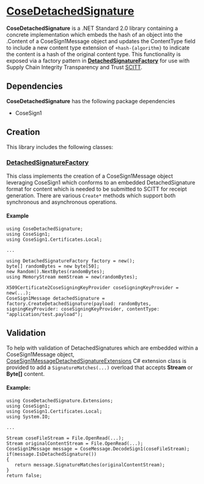 # [CoseDetachedSignature](https://github.com/microsoft/CoseSignTool/tree/main/CoseDetachedSignature)
**CoseDetachedSignature** is a .NET Standard 2.0 library containing a concrete implementation which embeds the hash of an object into the .Content of a CoseSign1Message object and updates the ContentType field to include a new content type extension of `+hash-{algorithm}` to indicate the content is a hash of the original content type. This functionality is exposed via a factory pattern in [**DetachedSignatureFactory**](https://github.com/microsoft/CoseSignTool/tree/main/CoseDetachedSignature/CoseSignatureFactory.cs) for use with Supply Chain Integrity Transparency and Trust [SCITT](https://scitt.io/).
## Dependencies
**CoseDetachedSignature** has the following package dependencies
* CoseSign1
## Creation
This library includes the following classes:
### [**DetachedSignatureFactory**](https://github.com/microsoft/CoseSignTool/tree/main/CoseDetachedSignature/DetachedSignatureFactory.cs)
This class implements the creation of a CoseSign1Message object leveraging CoseSign1 which conforms to an embedded DetachedSignature format for content which is needed to be submitted to SCITT for receipt generation.
There are various `Create*` methods which support both synchronous and asynchronous operations.

#### Example
```
using CoseDetachedSignature;
using CoseSign1;
using CoseSign1.Certificates.Local;

...

using DetachedSignatureFactory factory = new();
byte[] randomBytes = new byte[50];
new Random().NextBytes(randomBytes);
using MemoryStream memStream = new(randomBytes);

X509Certificate2CoseSigningKeyProvider coseSigningKeyProvider = new(...);
CoseSign1Message detachedSignature = factory.CreateDetachedSignature(payload: randomBytes, signingKeyProvider: coseSigningKeyProvider, contentType: "application/test.payload");
```

## Validation
To help with validation of DetachedSignatures which are embedded within a CoseSign1Message object, [CoseSign1MessageDetachedSignatureExtensions](https://github.com/microsoft/CoseSignTool/tree/main/CoseDetachedSignature/Extensions/CoseSign1MessageDetachedSignatureExtensions.cs) C# extension class is provided to add a `SignatureMatches(...)` overload that accepts **Stream** or **Byte[]** content.

#### Example:
```
using CoseDetachedSignature.Extensions;
using CoseSign1;
using CoseSign1.Certificates.Local;
using System.IO;

...

Stream coseFileStream = File.OpenRead(...);
Stream originalContentStream = File.OpenRead(...);
CoseSign1Message message = CoseMessage.DecodeSign1(coseFileStream);
if(message.IsDetachedSignature())
{
   return message.SignatureMatches(originalContentStream);
}
return false;
```